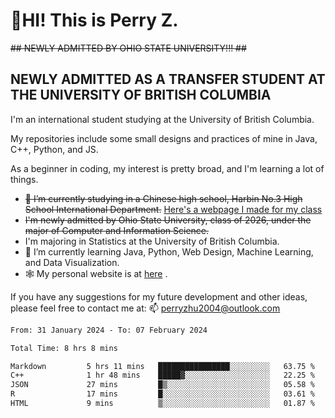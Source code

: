 # 🌄HI! This is Perry Z. <br> #
<s>## NEWLY ADMITTED BY OHIO STATE UNIVERSITY!!! ##</s>
## NEWLY ADMITTED AS A TRANSFER STUDENT AT THE UNIVERSITY OF BRITISH COLUMBIA ##
I'm an international student studying at the University of British Columbia. <br>

My repositories include some small designs and practices of mine in Java, C++, Python, and JS. <br>

As a beginner in coding, my interest is pretty broad, and I'm learning a lot of things. <br>
- <s>🔭 I’m currently studying in a Chinese high school, Harbin No.3 High School International Department.</s> [Here's a webpage I made for my class](https://perry2004.github.io/weirdos/)
- <s> I'm newly admitted by Ohio State University, class of 2026, under the major of Computer and Information Science. </s>
- I'm majoring in Statistics at the University of British Columbia. 
- 🌱 I’m currently learning Java, Python, Web Design, Machine Learning, and Data Visualization. 
- 🕸️ My personal website is at <a href="https://zhu-yp.cn">here</a> .  

If you have any suggestions for my future development and other ideas, please feel free to contact me at: 📫 [perryzhu2004@outlook.com](mailto:perryzhu2004@outlook.com)

<!--START_SECTION:waka-->

```txt
From: 31 January 2024 - To: 07 February 2024

Total Time: 8 hrs 8 mins

Markdown         5 hrs 11 mins   ████████████████░░░░░░░░░   63.75 %
C++              1 hr 48 mins    █████▓░░░░░░░░░░░░░░░░░░░   22.25 %
JSON             27 mins         █▒░░░░░░░░░░░░░░░░░░░░░░░   05.58 %
R                17 mins         █░░░░░░░░░░░░░░░░░░░░░░░░   03.61 %
HTML             9 mins          ▒░░░░░░░░░░░░░░░░░░░░░░░░   01.87 %
```

<!--END_SECTION:waka-->
